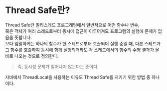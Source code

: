 # Thread Safe란?
Thread Safe란 멀티스레드 프로그래밍에서 일반적으로 어떤 함수나 변수,  
혹은 객체가 여러 스레드로부터 동시에 접근이 이루어져도 프로그램의 실행에 문제가 없음을 뜻합니다.  
보다 엄밀하게는 하나의 함수가 한 스레드로부터 호출되어 실행 중일 때, 다른 스레드가 그 함수를 호출하여 동시에 함께 실행되더라도 각 스레드에서의 함수의 수행 결과가 올바로 나오는 것으로 정의한다.  
> 즉, 동시성 문제가 일어나지 않는다는 뜻이다.

자바에서 ThreadLocal을 사용하는 이유도 Thread Safe를 지키기 위한 방법 중 하나이다.